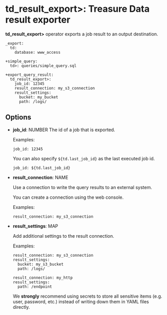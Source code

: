 # td_result_export>: Treasure Data result exporter

**td_result_export>** operator exports a job result to an output destination.

    _export:
      td:
        database: www_access

    +simple_query:
      td>: queries/simple_query.sql

    +export_query_result:
      td_result_export>:
        job_id: 12345
        result_connection: my_s3_connection
        result_settings:
          bucket: my_bucket
          path: /logs/

## Options

* **job_id**: NUMBER The id of a job that is exported.

  Examples:

  ```
  job_id: 12345
  ```

  You can also specify `${td.last_job_id}` as the last executed job id.

  ```
  job_id: ${td.last_job_id}
  ```

* **result_connection**: NAME

  Use a connection to write the query results to an external system.

  You can create a connection using the web console.

  Examples:

  ```
  result_connection: my_s3_connection
  ```

* **result_settings**: MAP

  Add additional settings to the result connection.

  Examples:

  ```
  result_connection: my_s3_connection
  result_settings:
    bucket: my_s3_bucket
    path: /logs/
  ```

  ```
  result_connection: my_http
  result_settings:
    path: /endpoint
  ```

  We **strongly** recommend using secrets to store all sensitive items (e.g. user, password, etc.) instead of writing down them in YAML files directly.
